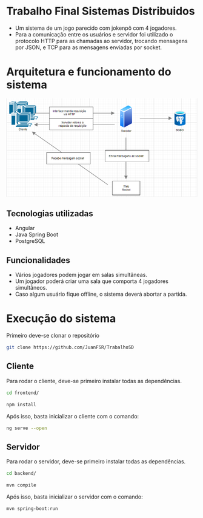# Trabalho Final Sistemas Distribuidos
- Um sistema de um jogo parecido com jokenpô com 4 jogadores.
- Para a comunicação entre os usuários e servidor foi utilizado o protocolo HTTP para as chamadas ao servidor, trocando mensagens por JSON, e TCP para as mensagens enviadas por socket.

# Arquitetura e funcionamento do sistema
<p align="center">
    <img src="docs/arquitetura.png" />
</p>


## Tecnologias utilizadas
- Angular
- Java Spring Boot
- PostgreSQL

## Funcionalidades 
- Vários jogadores podem jogar em salas simultâneas.
- Um jogador poderá criar uma sala que comporta 4 jogadores simultâneos.
- Caso algum usuário fique offline, o sistema deverá abortar a partida.

# Execução do sistema

Primeiro deve-se clonar o repositório

```bash
git clone https://github.com/JuanFSR/TrabalhoSD
```

## Cliente

Para rodar o cliente, deve-se primeiro instalar todas as dependências.
```bash
cd frontend/
```
```bash
npm install
```

Após isso, basta inicializar o cliente com o comando:
```bash
ng serve --open
```

## Servidor

Para rodar o servidor, deve-se primeiro instalar todas as dependências.
```bash
cd backend/
```
```bash
mvn compile
```
Após isso, basta inicializar o servidor com o comando:
```bash
mvn spring-boot:run
```
